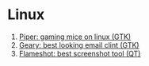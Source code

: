 # Linux 
1. [Piper: gaming mice on linux (GTK)](https://github.com/libratbag/piper)
2. [Geary: best looking email clint (GTK)](https://wiki.gnome.org/Apps/Geary)
3. [Flameshot: best screenshot tool (QT)](https://github.com/flameshot-org/flameshot)

